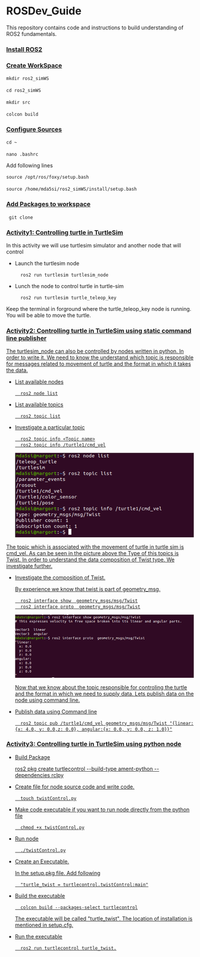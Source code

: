 # ROSDev_Guide

This repository contains code and instructions to build understanding of ROS2 fundamentals.

  

### <u>Install ROS2</u>

  
  

### <u>Create WorkSpace</u>

	mkdir ros2_simWS

	cd ros2_simWS

	mkdir src

	colcon build

  

### <u>Configure Sources</u>

	cd ~

	nano .bashrc

Add following lines

	source /opt/ros/foxy/setup.bash

	source /home/mda5si/ros2_simWS/install/setup.bash

### <u>Add Packages to workspace</u>

	 git clone

  
  ### <u>Activity1: Controlling turtle in TurtleSim</u>
 In this activity we will use turtlesim simulator and another node that will  control 
  - Launch the turtlesim node
		  
		  ros2 run turtlesim turtlesim_node
		  
- Lunch the node to control turtle in turtle-sim
		
		ros2 run turtlesim turtle_teleop_key
  
 Keep the terminal in forground where the turtle_teleop_key node is running. You will be able to move the turtle.

### <u>Activity2: Controlling turtle in TurtleSim using  static command line publisher

The turtlesim_node can also be controlled by nodes written in python. In order to write it. We need to know the  understand which topic is responsible for messages related to movement of turtle and the format in which it takes the data.

- List available nodes
		
		ros2 node list
- List available topics
		
		ros2 topic list
- Investigate a particular topic
		
		ros2 topic info <Topic name>
		ros2 topic info /turtle1/cmd_vel

	![Diagram](images/act2.png)

The topic which is associated with the movement of turtle in turtle sim is  cmd_vel. As can be seen in the picture above the Type of this topics is Twist. In order to understand the  data composition of Twist type. We investigate further.


- Investigate the composition of Twist.

  By experience we know that twist is part of geometry_msg. 

		ros2 interface show  geometry_msgs/msg/Twist
		ros2 interface proto  geometry_msgs/msg/Twist

	![Diagram](images/interface.png)

  Now that we know about the topic responsible for controling the turtle and the format in which we need   to supply data. Lets publish data on the node using command line.

- Publish data using Command line

		ros2 topic pub /turtle1/cmd_vel geometry_msgs/msg/Twist "{linear:{x: 4.0, y: 0.0,z: 0.0}, angular:{x: 0.0, y: 0.0, z: 1.0}}"

### <u>Activity3: Controlling turtle in TurtleSim using python node

- Build Package

	ros2 pkg create turtlecontrol --build-type ament-python --dependencies rclpy
	

- Create file for node source code and write code.

		touch twistControl.py

- Make code executable if you want to run node directly from the python file

		chmod +x twistControl.py

- Run node 

		./twistControl.py

- Create an Executable.

  In the setup.pkg file. Add following

		"turtle_twist = turtlecontrol.twistControl:main"
	

- Build the executable


		colcon build --packages-select turtlecontrol
	

  The executable will be called "turtle_twist". The location of installation is mentioned in setup.cfg.

- Run the executable

	
		ros2 run turtlecontrol turtle_twist.
